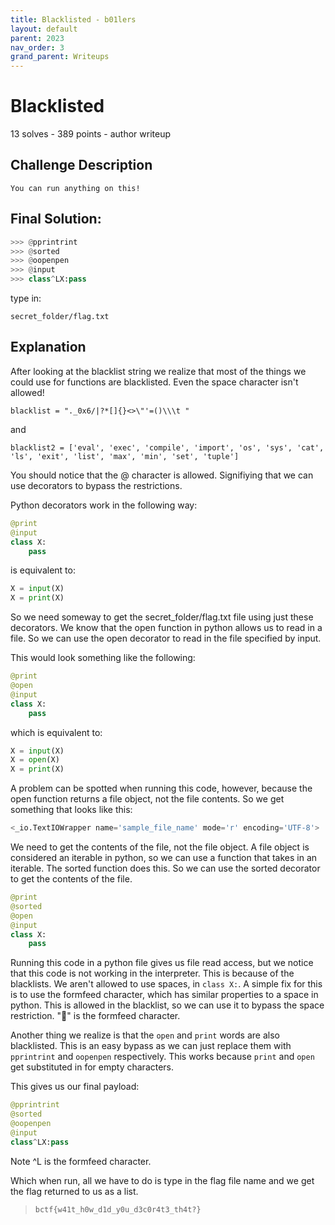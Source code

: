 ```yaml
---
title: Blacklisted - b01lers
layout: default
parent: 2023
nav_order: 3
grand_parent: Writeups
---
```


# Blacklisted
13 solves - 389 points - author writeup

## Challenge Description
`You can run anything on this!`

## Final Solution:

```python
>>> @pprintrint
>>> @sorted
>>> @oopenpen
>>> @input
>>> class^LX:pass
```
type in:
```
secret_folder/flag.txt
```
## Explanation

After looking at the blacklist string we realize that most of the things we could use for functions
are blacklisted. Even the space character isn't allowed!

`blacklist = "._0x6/|?*[]{}<>\"'=()\\\t "`

and

`blacklist2 = ['eval', 'exec', 'compile', 'import', 'os', 'sys', 'cat', 'ls', 'exit', 'list', 'max', 'min', 'set', 'tuple']`

You should notice that the @ character is allowed. Signifiying that we can use decorators to bypass the restrictions.

Python decorators work in the following way:

```python
@print
@input
class X:
    pass
```

is equivalent to:

```python
X = input(X)
X = print(X)
```

So we need someway to get the secret_folder/flag.txt file using just these decorators.
We know that the open function in python allows us to read in a file. 
So we can use the open decorator to read in the file specified by input.

This would look something like the following:

```python
@print
@open
@input
class X:
    pass
```

which is equivalent to:

```python
X = input(X)
X = open(X)
X = print(X)
```

A problem can be spotted when running this code, however, because the open function returns a file object, not the file contents. So we get something that looks like this:

```python
<_io.TextIOWrapper name='sample_file_name' mode='r' encoding='UTF-8'>
```

We need to get the contents of the file, not the file object. A file object is considered an iterable in python, so we can use a function that takes in an iterable. The sorted function does this. So we can use the sorted decorator to get the contents of the file.

```python
@print
@sorted
@open
@input
class X:
    pass
```

Running this code in a python file gives us file read access, but we notice that this code is not working in the interpreter. This is because of the blacklists. We aren't allowed to use spaces, in `class X:`. A simple fix for this is to use the formfeed character, which has similar properties to a space in python. This is allowed in the blacklist, so we can use it to bypass the space restriction. "" is the formfeed character.


Another thing we realize is that the `open` and `print` words are also blacklisted. This is an easy bypass as we can just replace them with `pprintrint` and `oopenpen` respectively. This works because `print` and `open` get substituted in for empty characters.

This gives us our final payload:

```python
@pprintrint
@sorted
@oopenpen
@input
class^LX:pass
```
Note ^L is the formfeed character.

Which when run, all we have to do is type in the flag file name and we get the flag returned to us as a list.

> `bctf{w41t_h0w_d1d_y0u_d3c0r4t3_th4t?}`


